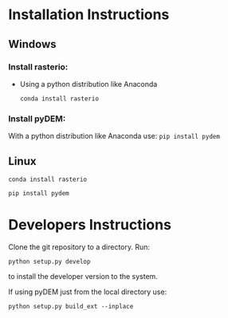 # Installation Instructions


## Windows

### Install rasterio:

* Using a python distribution like Anaconda

   ```conda install rasterio```

### Install pyDEM:

With a python distribution like Anaconda use:
```pip install pydem```


## Linux

```
conda install rasterio

pip install pydem
```

# Developers Instructions

Clone the git repository to a directory. Run:
```
python setup.py develop
```

to install the developer version to the system.

If using pyDEM just from the local directory use:

```
python setup.py build_ext --inplace
```
